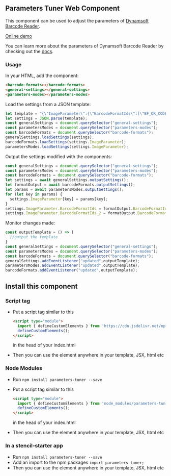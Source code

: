 ## Parameters Tuner Web Component

This component can be used to adjust the parameters of [Dynamsoft Barcode Reader](https://www.dynamsoft.com/barcode-reader/overview/).

[Online demo](https://enchanting-lokum-85d559.netlify.app/)

You can learn more about the parameters of Dynamsoft Barcode Reader by checking out the [docs](https://www.dynamsoft.com/barcode-reader/docs/core/parameters/reference/?ver=latest).

### Usage

In your HTML, add the component:

```html
<barcode-formats></barcode-formats>
<general-settings></general-settings>
<parameters-modes></parameters-modes>
```

Load the settings from a JSON template:

```js
let template = "{\"ImageParameter\":{\"BarcodeFormatIds\":[\"BF_QR_CODE\"],\"Description\":\"\",\"Name\":\"Settings\"},\"Version\":\"3.0\"}";
let settings = JSON.parse(template);
const generalSettings = document.querySelector("general-settings");
const parametersModes = document.querySelector("parameters-modes");
const barcodeFormats = document.querySelector("barcode-formats");
generalSettings.loadSettings(settings);
barcodeFormats.loadSettings(settings.ImageParameter);
parametersModes.loadSettings(settings.ImageParameter);
```

Output the settings modified with the components:

```js
const generalSettings = document.querySelector("general-settings");
const parametersModes = document.querySelector("parameters-modes");
const barcodeFormats = document.querySelector("barcode-formats");
let settings = await generalSettings.outputSettings();
let formatOutput = await barcodeFormats.outputSettings();
let params = await parametersModes.outputSettings();
for (let key in params) {
  settings.ImageParameter[key] = params[key];
}
settings.ImageParameter.BarcodeFormatIds = formatOutput.BarcodeFormatIds;
settings.ImageParameter.BarcodeFormatIds_2 = formatOutput.BarcodeFormatIds_2;
```

Monitor changes made:

```js
const outputTemplate = () => {
  //output the template
}
const generalSettings = document.querySelector("general-settings");
const parametersModes = document.querySelector("parameters-modes");
const barcodeFormats = document.querySelector("barcode-formats");
generalSettings.addEventListener("updated",outputTemplate);
parametersModes.addEventListener("updated",outputTemplate);
barcodeFormats.addEventListener("updated",outputTemplate);
```

## Install this component

### Script tag

- Put a script tag similar to this 

   ```html
   <script type="module">
     import { defineCustomElements } from 'https://cdn.jsdelivr.net/npm/parameters-tuner/dist/esm/loader.js';
     defineCustomElements();
   </script>
   ```
   
   in the head of your index.html
   
- Then you can use the element anywhere in your template, JSX, html etc

### Node Modules
- Run `npm install parameters-tuner --save`
- Put a script tag similar to this 

   ```html
   <script type="module">
     import { defineCustomElements } from 'node_modules/parameters-tuner/dist/esm/loader.js';
     defineCustomElements();
   </script>
   ```
   
   in the head of your index.html
   
- Then you can use the element anywhere in your template, JSX, html etc

### In a stencil-starter app
- Run `npm install parameters-tuner --save`
- Add an import to the npm packages `import parameters-tuner;`
- Then you can use the element anywhere in your template, JSX, html etc
